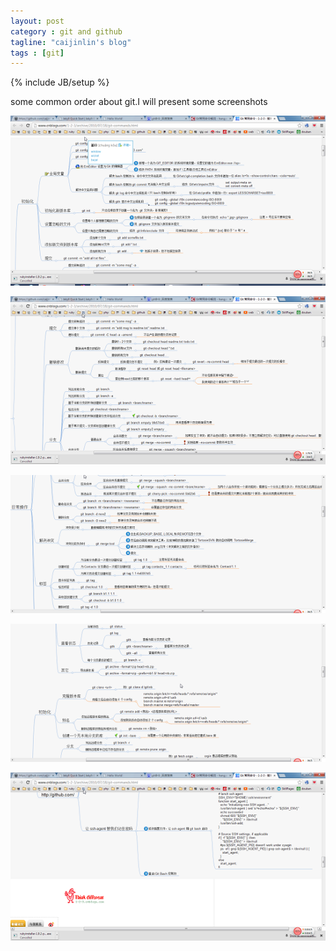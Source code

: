 ```yaml
---
layout: post
category : git and github
tagline: "caijinlin's blog"
tags : [git]
---
```

{% include JB/setup %}
 
   some common order about git.I will present some screenshots

![](/images/img01.png)

![](/images/img02.png)

![](/images/img03.png)

![](/images/img04.png)

![](/images/img05.png)

 

